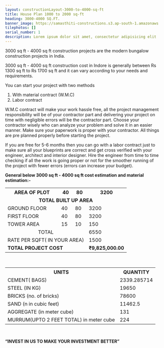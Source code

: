 ```yaml
---
layout: constructionLayout-3000-to-4000-sq-ft
title: House Plan 1000 to 2000 sq-ft
heading: 3000-4000 SQ.FT.
banner_image: https://samasthiti-constructions.s3.ap-south-1.amazonaws.com/uploads/4.jpeg
tilephotos: []
serial_number: 1
description: Lorem ipsum dolor sit amet, consectetur adipisicing elit
---
```

3000 sq ft - 4000 sq ft construction projects are the modern bungalow construction projects in India.

3000 sq ft - 4000 sq ft construction cost in Indore is generally between Rs 1300 sq ft to Rs 1700 sq ft and it can vary according to your needs and requirements.

You can start your project with two methods 

<ol>
<li>With material contract (W.M.C)</li>
<li>Labor contract</li>
</ol>

W.M.C contract will make your work hassle free, all the project management responsibility will be of your contractor part and delivering your project on time with negligible errors will be the contractor part. Choose your contractor wisely who can analyze your problem and solve it in an easier manner. Make sure your paperwork is proper with your contractor. All things are pre planned properly before starting the project.

If you are free for 5-6 months then you can go with a labor contract just to make sure all your blueprints are correct and get cross verified with your engineer, architect and interior designer. 
Hire the engineer from time to time checking if all the work is going proper or not for the smoother running of the project with fewer errors (errors can increase your budget).

<b>General below 3000 sq ft - 4000 sq ft cost estimation and material estimation:-</b>

<table>
  <tr>
    <th>AREA OF PLOT</th>
    <th>40</th>
    <th>80</th>
    <th>3200</th>
  </tr>

  <tr>
  <td colspan="4" style="text-align:center; font-weight: bold;">TOTAL BUILT UP AREA</td>
  </tr>

  <tr>
    <td>GROUND FLOOR</td>
    <td>40</td>
    <td>80</td>
    <td>3200</td>
  </tr>

  <tr>
    <td>FIRST FLOOR</td>
    <td>40</td>
    <td>80</td>
    <td>3200</td>
  </tr>

  <tr>
    <td>TOWER AREA</td>
    <td>15</td>
    <td>10</td>
    <td>150</td>
  </tr>

  <tr>
    <td colspan="3" style="text-align:center;">TOTAL</td>
    <td> 6550</td>
  </tr>

  <tr>
    <td colspan="3">RATE PER SQFT( IN YOUR AREA)</td>
    <td> 1500</td>
  </tr>

  <tr style="font-weight: bold;">
    <td colspan="3">TOTAL PROJECT COST</td>
    <td> ₹9,825,000.00</td>
  </tr>
</table>

<br>

<table>
  <tr>
    <th>UNITS</th>
    <th>QUANTITY</th>
  </tr>
  
  <tr>
    <td>CEMENT( BAGS)</td>
    <td> 2339.285714</td>
  </tr>

  <tr>
    <td>STEEL (IN KG)</td>
    <td>19650</td>
  </tr>

  <tr>
    <td>BRICKS (no. of bricks)</td>
    <td>78600</td>
  </tr>

  <tr>
    <td>SAND (n in cubic feet)</td>
    <td> 11462.5</td>
  </tr>

  <tr>
    <td>AGGREGATE (in meter cube)</td>
    <td> 131</td>
  </tr>

  <tr>
    <td>MURRUM(UPTO 2 FEET TOTAL) in meter cube</td>
    <td> 224</td>
  </tr>
</table>

<br>

<b>“INVEST IN US TO MAKE YOUR INVESTMENT BETTER”</b>
